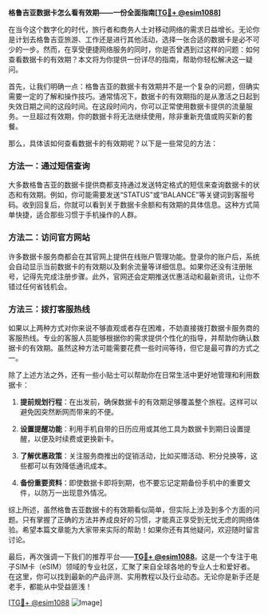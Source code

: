 **格鲁吉亚数据卡怎么看有效期——一份全面指南[[TG💪+ @esim1088](https://t.me/s/esim1088)]**

在当今这个数字化的时代，旅行者和商务人士对移动网络的需求日益增长。无论你是计划去格鲁吉亚旅游、工作还是进行其他活动，选择一张合适的数据卡是必不可少的一步。然而，在享受便捷网络服务的同时，你是否曾遇到过这样的问题：如何查看数据卡的有效期？本文将为你提供一份详尽的指南，帮助你轻松解决这一疑问。

首先，让我们明确一点：格鲁吉亚的数据卡有效期并不是一个复杂的问题，但确实需要一定的了解和操作技巧。通常情况下，数据卡的有效期指的是从激活之日起到失效日期之间的这段时间。在这段时间内，你可以正常使用数据卡提供的流量服务。一旦超过有效期，你的数据卡将无法继续使用，除非重新充值或购买新的套餐。

那么，具体该如何查看数据卡的有效期呢？以下是一些常见的方法：

### 方法一：通过短信查询

大多数格鲁吉亚的数据卡提供商都支持通过发送特定格式的短信来查询数据卡的状态和有效期。例如，你可能需要发送“STATUS”或“BALANCE”等关键词到客服号码。收到回复后，你就可以看到关于数据卡余额和有效期的具体信息。这种方式简单快捷，适合那些习惯于手机操作的人群。

### 方法二：访问官方网站

许多数据卡服务商都会在其官网上提供在线账户管理功能。登录你的账户后，系统会自动显示当前数据卡的有效期以及剩余流量等详细信息。如果你还没有注册账号，记得先完成注册步骤。此外，官网还会定期推送优惠活动和最新资讯，让你不错过任何省钱机会。

### 方法三：拨打客服热线

如果以上两种方式对你来说不够直观或者存在困难，不妨直接拨打数据卡服务商的客服热线。专业的客服人员能够根据你的需求提供个性化的指导，并帮助你确认数据卡的有效期。虽然这种方法可能需要花费一些时间等待，但它是最可靠的方式之一。

除了上述方法之外，还有一些小贴士可以帮助你在日常生活中更好地管理和利用数据卡：

1. **提前规划行程**：在出发前，确保数据卡的有效期足够覆盖整个旅程。这样可以避免因突然断网而带来的不便。
   
2. **设置提醒功能**：利用手机自带的日历应用或其他工具为数据卡到期日设置提醒，以便及时续费或更换新卡。

3. **了解优惠政策**：关注服务商推出的促销活动，比如买赠活动、积分兑换等，这些都可以有效降低通讯成本。

4. **备份重要资料**：即使数据卡即将到期，也不要忘记定期备份手机中的重要文件，以防万一出现意外情况。

综上所述，虽然格鲁吉亚数据卡的有效期看似简单，但实际上涉及到多个方面的问题。只有掌握了正确的方法并养成良好的习惯，才能真正享受到无忧无虑的网络体验。希望本篇文章能为大家带来实际的帮助！如果你还有其他疑问，欢迎随时留言讨论。

最后，再次强调一下我们的推荐平台——**[TG💪+ @esim1088](https://t.me/s/esim1088)**。这是一个专注于电子SIM卡（eSIM）领域的专业社区，汇聚了来自全球各地的专业人士和爱好者。在这里，你可以找到最新的产品评测、实用教程以及行业动态。无论你是新手还是老手，都能从中受益匪浅！

[[TG💪+ @esim1088](https://t.me/s/esim1088) ![Image](https://i.postimg.cc/4NQfJmqS/Snipaste-2025-05-13-00-14-12.png)]